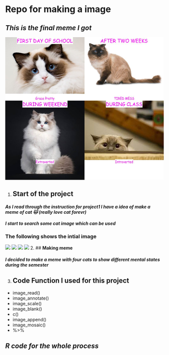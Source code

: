 # Repo for making a image

## ***This is the final meme I got***
![](https://github.com/yanwanngwang/stats220/blob/d67658b330611858f456261a10f694084b335492/my_meme.png)

1. ## **Start of the project**
#### *As I read through the instruction for project1 I have a idea of make a meme of cat 🐱 (really love cat forevr)*
#### *I start to search some cat image which can be used*
  ### **The following shows the intial image**
![](https://vcahospitals.com/-/media/2/vca/images/pet-health-library/cat-breeds/ragdoll.ashx?h=275&iar=0&w=400&hash=D03391C5339EA99019B6EB08AA13587D)
![](https://www.thesprucepets.com/thmb/17UY4UpiMekV7WpeXDziXsnt7q4=/1646x0/filters:no_upscale():strip_icc()/GettyImages-145577979-d97e955b5d8043fd96747447451f78b7.jpg)
![](https://encrypted-tbn0.gstatic.com/images?q=tbn:ANd9GcTAzwP5imWi1yNhEVDAb8Z5FbCo65f6xlpOIw&usqp=CAU)
![](https://encrypted-tbn0.gstatic.com/images?q=tbn:ANd9GcShqzKIVEf7cCormRC2LVEo2QYp_fKkqmGTJg&usqp=CAU)
2. ## **Making meme**
#### *I decided to make a meme with four cats to show different mental states during the semester*
3. ## **Code Function  I used for this project**
 * image_read()
 * image_annotate()
 * image_scale()
 * image_blank()
 * c()
 * image_append()
 * image_mosaic()
 * %>%

## ***R code for the whole process***


